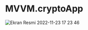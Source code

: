# MVVM.cryptoApp
![Ekran Resmi 2022-11-23 17 23 46](https://user-images.githubusercontent.com/113445110/203570924-4485719e-4f4f-402f-955a-69021bcbbe3e.png)
